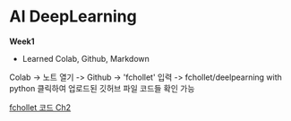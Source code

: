 # AI DeepLearning


**Week1**
- Learned Colab, Github, Markdown
  
Colab -> 노트 열기 -> Github -> 'fchollet' 입력 -> fchollet/deelpearning with python 클릭하여 업로드된 깃허브 파일 코드들 확인 가능

[fchollet 코드 Ch2](https://colab.research.google.com/github/fchollet/deep-learning-with-python-notebooks/blob/master/chapter02_mathematical-building-blocks.ipynb)
